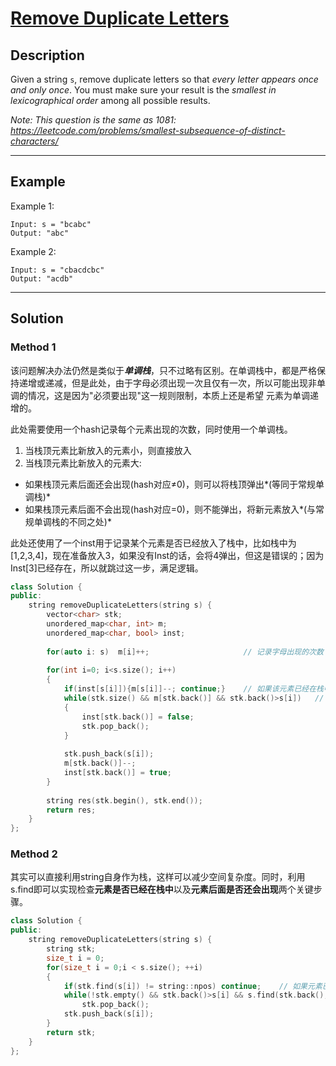 # [Remove Duplicate Letters](https://leetcode.com/problems/remove-duplicate-letters/)

## Description
Given a string `s`, remove duplicate letters so that *every letter appears once and only once*. You must make sure your result is the *smallest in lexicographical order* among all possible results.

*Note: This question is the same as 1081: https://leetcode.com/problems/smallest-subsequence-of-distinct-characters/*

---

## Example

Example 1:
```
Input: s = "bcabc"
Output: "abc"
```
Example 2:
```
Input: s = "cbacdcbc"
Output: "acdb"
```
---

## Solution
### Method 1
该问题解决办法仍然是类似于***单调栈***，只不过略有区别。在单调栈中，都是严格保持递增或递减，但是此处，由于字母必须出现一次且仅有一次，所以可能出现非单调的情况，这是因为"必须要出现"这一规则限制，本质上还是希望
元素为单调递增的。

此处需要使用一个hash记录每个元素出现的次数，同时使用一个单调栈。

1. 当栈顶元素比新放入的元素小，则直接放入
2. 当栈顶元素比新放入的元素大:
  * 如果栈顶元素后面还会出现(hash对应≠0)，则可以将栈顶弹出*(等同于常规单调栈)*
  * 如果栈顶元素后面不会出现(hash对应=0)，则不能弹出，将新元素放入*(与常规单调栈的不同之处)*

此处还使用了一个inst用于记录某个元素是否已经放入了栈中，比如栈中为[1,2,3,4]，现在准备放入3，如果没有Inst的话，会将4弹出，但这是错误的；因为Inst[3]已经存在，所以就跳过这一步，满足逻辑。

```c++
class Solution {
public:
    string removeDuplicateLetters(string s) {
        vector<char> stk;
        unordered_map<char, int> m;
        unordered_map<char, bool> inst;
        
        for(auto i: s)  m[i]++;                     // 记录字母出现的次数
        
        for(int i=0; i<s.size(); i++)
        {
            if(inst[s[i]]){m[s[i]]--; continue;}    // 如果该元素已经在栈中存在了，则跳过这一步，但记住需要将字母出现次数--
            while(stk.size() && m[stk.back()] && stk.back()>s[i])   // 如果栈不为空 && 栈顶元素后面仍出现 && 栈顶元素>新放入的元素
            {
                inst[stk.back()] = false;
                stk.pop_back();
            }
            
            stk.push_back(s[i]);
            m[stk.back()]--;
            inst[stk.back()] = true;
        }
        
        string res(stk.begin(), stk.end());
        return res;
    }
};
```

### Method 2
其实可以直接利用string自身作为栈，这样可以减少空间复杂度。同时，利用s.find即可以实现检查**元素是否已经在栈中**以及**元素后面是否还会出现**两个关键步骤。

```c++
class Solution {
public:
    string removeDuplicateLetters(string s) {
        string stk;
        size_t i = 0;
        for(size_t i = 0;i < s.size(); ++i)
        {
            if(stk.find(s[i]) != string::npos) continue;    // 如果元素已经出现过
            while(!stk.empty() && stk.back()>s[i] && s.find(stk.back(), i)!=string::npos) // 如果string不为空 && 栈顶元素>放入的元素 && 栈顶元素在后续仍然会出现
                stk.pop_back();
            stk.push_back(s[i]);
        }
        return stk;
    }
};
```
